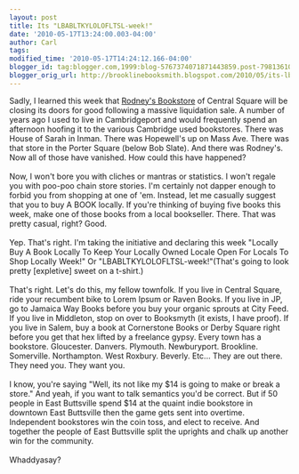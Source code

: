 ```yaml
---
layout: post
title: Its "LBABLTKYLOLOFLTSL-week!"
date: '2010-05-17T13:24:00.003-04:00'
author: Carl
tags: 
modified_time: '2010-05-17T14:24:12.166-04:00'
blogger_id: tag:blogger.com,1999:blog-5767374071871443859.post-7981361067268078028
blogger_orig_url: http://brooklinebooksmith.blogspot.com/2010/05/its-lbabltkylolofltsl-week.html
---
```


Sadly, I learned this week that <a href="http://www.rodneysbookstore.com/">Rodney's Bookstore</a> of Central Square will be closing its doors for good following a massive liquidation sale. A number of years ago I used to live in Cambridgeport and would frequently spend an afternoon hoofing it to the various Cambridge used bookstores. There was House of Sarah in Inman. There was Hopewell's up on Mass Ave. There was that store in the Porter Square (below Bob Slate). And there was Rodney's. Now all of those have vanished. How could this have happened?<br /><br />Now, I won't bore you with cliches or mantras or statistics. I won't regale you with poo-poo chain store stories. I'm certainly not dapper enough to forbid you from shopping at one of 'em. Instead, let me casually suggest that you to buy A BOOK locally. If you're thinking of buying five books this week, make one of those books from a local bookseller. There. That was pretty casual, right? Good.<br /><br />Yep. That's right. I'm taking the initiative and declaring this week "Locally Buy A Book Locally To Keep Your Locally Owned Locale Open For Locals To Shop Locally Week!" Or "LBABLTKYLOLOFLTSL-week!"(That's going to look pretty [expletive] sweet on a t-shirt.) <br /><br />That's right. Let's do this, my fellow townfolk. If you live in Central Square, ride your recumbent bike to Lorem Ipsum or Raven Books. If you live in JP, go to Jamaica Way Books before you buy your organic sprouts at City Feed. If you live in Middleton, stop on over to Booksmyth (it exists, I have proof). If you live in Salem, buy a book at Cornerstone Books or Derby Square right before you get that hex lifted by a freelance gypsy. Every town has a bookstore. Gloucester. Danvers. Plymouth. Newburyport. Brookline. Somerville. Northampton. West Roxbury. Beverly. Etc... They are out there. They need you. They want you. <br /><br />I know, you're saying "Well, its not like my $14 is going to make or break a store." And yeah, if you want to talk semantics you'd be correct. But if 50 people in East Buttsville spend $14 at the quaint indie bookstore in downtown East Buttsville then the game gets sent into overtime. Independent bookstores win the coin toss, and elect to receive. And together the people of East Buttsville split the uprights and chalk up another win for the community.<br /><br />Whaddyasay?